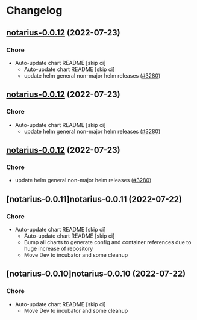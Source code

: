 # Changelog



## [notarius-0.0.12](https://github.com/truecharts/apps/compare/notarius-0.0.11...notarius-0.0.12) (2022-07-23)

### Chore

- Auto-update chart README [skip ci]
  - Auto-update chart README [skip ci]
  - update helm general non-major helm releases ([#3280](https://github.com/truecharts/apps/issues/3280))




## [notarius-0.0.12](https://github.com/truecharts/apps/compare/notarius-0.0.11...notarius-0.0.12) (2022-07-23)

### Chore

- Auto-update chart README [skip ci]
  - update helm general non-major helm releases ([#3280](https://github.com/truecharts/apps/issues/3280))




## [notarius-0.0.12](https://github.com/truecharts/apps/compare/notarius-0.0.11...notarius-0.0.12) (2022-07-23)

### Chore

- update helm general non-major helm releases ([#3280](https://github.com/truecharts/apps/issues/3280))




## [notarius-0.0.11]notarius-0.0.11 (2022-07-22)

### Chore

- Auto-update chart README [skip ci]
  - Auto-update chart README [skip ci]
  - Bump all charts to generate config and container references due to huge increase of repository
  - Move Dev to incubator and some cleanup




## [notarius-0.0.10]notarius-0.0.10 (2022-07-22)

### Chore

- Auto-update chart README [skip ci]
  - Move Dev to incubator and some cleanup
